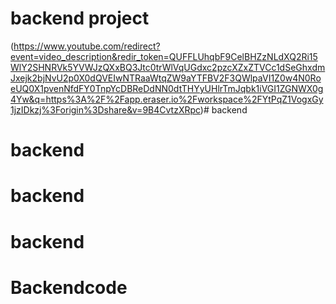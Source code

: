 # backend project 
 
 (https://www.youtube.com/redirect?event=video_description&redir_token=QUFFLUhqbF9CelBHZzNLdXQ2Ri15WlY2SHNRVk5YVWJzQXxBQ3Jtc0trWlVqUGdxc2pzcXZxZTVCc1dSeGhxdmJxejk2bjNvU2p0X0dQVEIwNTRaaWtqZW9aYTFBV2F3QWlpaVI1Z0w4N0RoeUQ0X1pvenNfdFY0TnpYcDBReDdNN0dtTHYyUHlrTmJqbk1iVGI1ZGNWX0g4Yw&q=https%3A%2F%2Fapp.eraser.io%2Fworkspace%2FYtPqZ1VogxGy1jzIDkzj%3Forigin%3Dshare&v=9B4CvtzXRpc)# backend
# backend
# backend
# backend
# Backendcode
